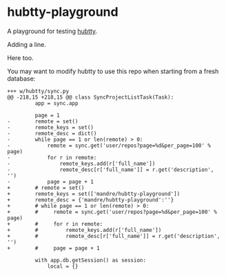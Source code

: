 # hubtty-playground

A playground for testing [hubtty](https://github.com/mandre/hubtty).

Adding a line.

Here too.

You may want to modify hubtty to use this repo when starting from a fresh database:
```
+++ w/hubtty/sync.py
@@ -218,15 +218,15 @@ class SyncProjectListTask(Task):
         app = sync.app

         page = 1
-        remote = set()
-        remote_keys = set()
-        remote_desc = dict()
-        while page == 1 or len(remote) > 0:
-            remote = sync.get('user/repos?page=%d&per_page=100' % page)
-            for r in remote:
-                remote_keys.add(r['full_name'])
-                remote_desc[r['full_name']] = r.get('description', '')
-            page = page + 1
+        # remote = set()
+        remote_keys = set(['mandre/hubtty-playground'])
+        remote_desc = {'mandre/hubtty-playground':''}
+        # while page == 1 or len(remote) > 0:
+        #     remote = sync.get('user/repos?page=%d&per_page=100' % page)
+        #     for r in remote:
+        #         remote_keys.add(r['full_name'])
+        #         remote_desc[r['full_name']] = r.get('description', '')
+        #     page = page + 1

         with app.db.getSession() as session:
             local = {}
```

